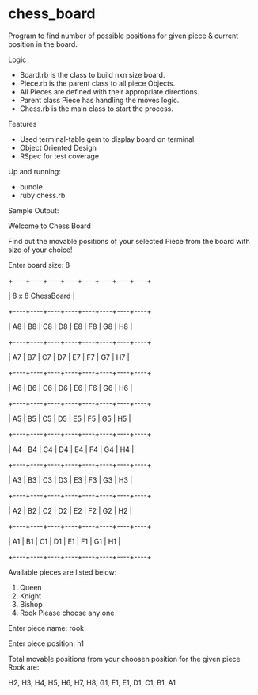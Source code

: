 # chess_board
Program to find number of possible positions for given piece & current position in the board.

Logic
  - Board.rb is the class to build nxn size board.
  - Piece.rb is the parent class to all piece Objects.
  - All Pieces are defined with their appropriate directions.
  - Parent class Piece has handling the moves logic.
  - Chess.rb is the main class to start the process.

Features
  - Used terminal-table gem to display board on terminal.
  - Object Oriented Design
  - RSpec for test coverage
  
Up and running:
  - bundle
  - ruby chess.rb

Sample Output:

Welcome to Chess Board

Find out the movable positions of your selected Piece from the board with size of your choice!

Enter board size: 8

+----+----+----+----+----+----+----+----+

|           8 x 8 ChessBoard            |

+----+----+----+----+----+----+----+----+

| A8 | B8 | C8 | D8 | E8 | F8 | G8 | H8 |

+----+----+----+----+----+----+----+----+

| A7 | B7 | C7 | D7 | E7 | F7 | G7 | H7 |

+----+----+----+----+----+----+----+----+

| A6 | B6 | C6 | D6 | E6 | F6 | G6 | H6 |

+----+----+----+----+----+----+----+----+

| A5 | B5 | C5 | D5 | E5 | F5 | G5 | H5 |

+----+----+----+----+----+----+----+----+

| A4 | B4 | C4 | D4 | E4 | F4 | G4 | H4 |

+----+----+----+----+----+----+----+----+

| A3 | B3 | C3 | D3 | E3 | F3 | G3 | H3 |

+----+----+----+----+----+----+----+----+

| A2 | B2 | C2 | D2 | E2 | F2 | G2 | H2 |

+----+----+----+----+----+----+----+----+

| A1 | B1 | C1 | D1 | E1 | F1 | G1 | H1 |

+----+----+----+----+----+----+----+----+

Available pieces are listed below:
1. Queen
2. Knight
3. Bishop
4. Rook
Please choose any one

Enter piece name: rook

Enter piece position: h1

Total movable positions from your choosen position for the given piece Rook are: 

H2, H3, H4, H5, H6, H7, H8, G1, F1, E1, D1, C1, B1, A1
